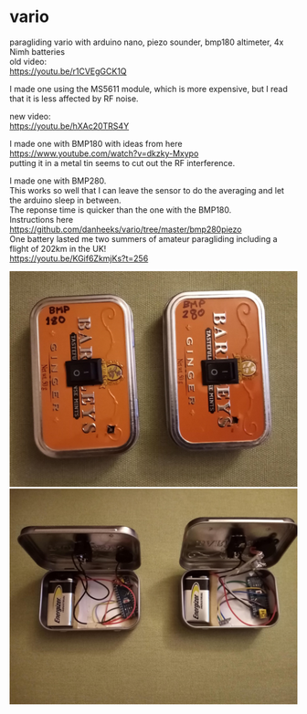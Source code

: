 # vario
  
paragliding vario with arduino nano, piezo sounder, bmp180 altimeter, 4x Nimh batteries  
old video:  
https://youtu.be/r1CVEgGCK1Q  
  
I made one using the MS5611 module, which is more expensive, but I read that it is less affected by RF noise.  
  
new video:  
https://youtu.be/hXAc20TRS4Y  
  
I made one with BMP180 with ideas from here  
https://www.youtube.com/watch?v=dkzky-Mxypo  
putting it in a metal tin seems to cut out the RF interference.  
  
I made one with BMP280.  
This works so well that I can leave the sensor to do the averaging and let the arduino sleep in between.  
The reponse time is quicker than the one with the BMP180.  
Instructions here https://github.com/danheeks/vario/tree/master/bmp280piezo  
One battery lasted me two summers of amateur paragliding including a flight of 202km in the UK!  
https://youtu.be/KGif6ZkmjKs?t=256  

  
![Schematic Picture](./varios.jpg)
![Schematic Picture](./variosopen.jpg)


